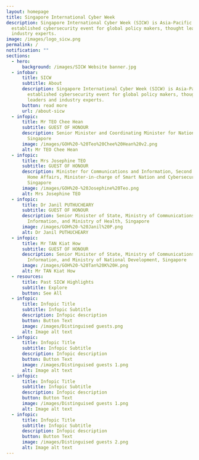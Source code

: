 ```yaml
---
layout: homepage
title: Singapore International Cyber Week
description: Singapore International Cyber Week (SICW) is Asia-Pacific’s most
  established cybersecurity event for global policy makers, thought leaders and
  industry experts.
image: /images/logo_sicw.png
permalink: /
notification: ""
sections:
  - hero:
      background: /images/SICW Website banner.jpg
  - infobar:
      title: SICW
      subtitle: About
      description: Singapore International Cyber Week (SICW) is Asia-Pacific’s most
        established cybersecurity event for global policy makers, thought
        leaders and industry experts.
      button: read more
      url: /about-sicw
  - infopic:
      title: Mr TEO Chee Hean
      subtitle: GUEST OF HONOUR
      description: Senior Minister and Coordinating Minister for National Security,
        Singapore
      image: /images/GOH%20-%20Teo%20Chee%20Hean%20v2.png
      alt: Mr TEO Chee Hean
  - infopic:
      title: Mrs Josephine TEO
      subtitle: GUEST OF HONOUR
      description: Minister for Communications and Information, Second Minister for
        Home Affairs, Minister-in-charge of Smart Nation and Cybersecurity,
        Singapore
      image: /images/GOH%20-%20Josephine%20Teo.png
      alt: Mrs Josephine TEO
  - infopic:
      title: Dr Janil PUTHUCHEARY
      subtitle: GUEST OF HONOUR
      description: Senior Minister of State, Ministry of Communications and
        Information, and Ministry of Health, Singapore
      image: /images/GOH%20-%20Janil%20P.png
      alt: Dr Janil PUTHUCHEARY
  - infopic:
      title: Mr TAN Kiat How
      subtitle: GUEST OF HONOUR
      description: Senior Minister of State, Ministry of Communications and
        Information, and Ministry of National Development, Singapore
      image: /images/GOH%20-%20Tan%20K%20H.png
      alt: Mr TAN Kiat How
  - resources:
      title: Past SICW Highlights
      subtitle: Explore
      button: See All
  - infopic:
      title: Infopic Title
      subtitle: Infopic Subtitle
      description: Infopic description
      button: Button Text
      image: /images/Distinguised guests.png
      alt: Image alt text
  - infopic:
      title: Infopic Title
      subtitle: Infopic Subtitle
      description: Infopic description
      button: Button Text
      image: /images/Distinguised guests 1.png
      alt: Image alt text
  - infopic:
      title: Infopic Title
      subtitle: Infopic Subtitle
      description: Infopic description
      button: Button Text
      image: /images/Distinguised guests 1.png
      alt: Image alt text
  - infopic:
      title: Infopic Title
      subtitle: Infopic Subtitle
      description: Infopic description
      button: Button Text
      image: /images/Distinguised guests 2.png
      alt: Image alt text
---
```


